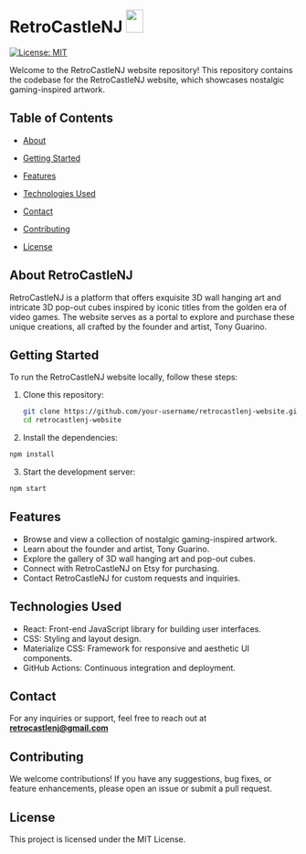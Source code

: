 # RetroCastleNJ <img src="./client/public/fort-awesome.ico" width="30" height="40">

[![License: MIT](https://img.shields.io/badge/License-MIT-yellow.svg)](https://opensource.org/licenses/MIT)

Welcome to the RetroCastleNJ website repository! This repository contains the codebase for the RetroCastleNJ website, which showcases nostalgic gaming-inspired artwork.

## Table of Contents

+ [About](#about-retrocastlenj)

+ [Getting Started](#getting-started)

+ [Features](#features)

+ [Technologies Used](#technologies-used)

+ [Contact](#contact)

+ [Contributing](#contributing)

+ [License](#license)

## About RetroCastleNJ

RetroCastleNJ is a platform that offers exquisite 3D wall hanging art and intricate 3D pop-out cubes inspired by iconic titles from the golden era of video games. The website serves as a portal to explore and purchase these unique creations, all crafted by the founder and artist, Tony Guarino.

## Getting Started

To run the RetroCastleNJ website locally, follow these steps:

1. Clone this repository:

   ```bash
   git clone https://github.com/your-username/retrocastlenj-website.git
   cd retrocastlenj-website
   ```

2. Install the dependencies:

```bash
npm install
```

3. Start the development server:

```bash
npm start
```

## Features

+ Browse and view a collection of nostalgic gaming-inspired artwork.
+ Learn about the founder and artist, Tony Guarino.
+ Explore the gallery of 3D wall hanging art and pop-out cubes.
+ Connect with RetroCastleNJ on Etsy for purchasing.
+ Contact RetroCastleNJ for custom requests and inquiries.

## Technologies Used

+ React: Front-end JavaScript library for building user interfaces.
+ CSS: Styling and layout design.
+ Materialize CSS: Framework for responsive and aesthetic UI components.
+ GitHub Actions: Continuous integration and deployment.

## Contact

For any inquiries or support, feel free to reach out at <b>retrocastlenj@gmail.com</b>

## Contributing

We welcome contributions! If you have any suggestions, bug fixes, or feature enhancements, please open an issue or submit a pull request.

## License

This project is licensed under the MIT License.